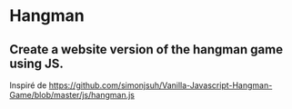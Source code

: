 # Hangman

## Create a website version of the hangman game using JS.

Inspiré de https://github.com/simonjsuh/Vanilla-Javascript-Hangman-Game/blob/master/js/hangman.js
